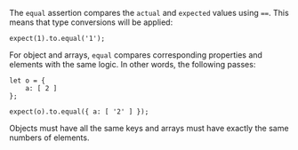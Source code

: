 The `equal` assertion compares the `actual` and `expected` values using `==`. This means
that type conversions will be applied:

    expect(1).to.equal('1');

For object and arrays, `equal` compares corresponding properties and elements with the
same logic. In other words, the following passes:

    let o = {
        a: [ 2 ]
    };

    expect(o).to.equal({ a: [ '2' ] });

Objects must have all the same keys and arrays must have exactly the same numbers of
elements.
